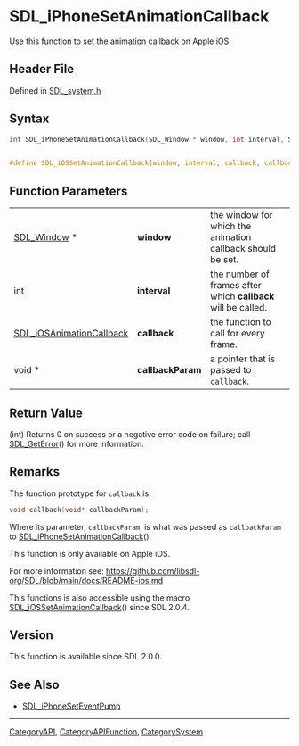 # SDL_iPhoneSetAnimationCallback

Use this function to set the animation callback on Apple iOS.

## Header File

Defined in [SDL_system.h](https://github.com/libsdl-org/SDL/blob/SDL2/include/SDL_system.h)

## Syntax

```c
int SDL_iPhoneSetAnimationCallback(SDL_Window * window, int interval, SDL_iOSAnimationCallback callback, void *callbackParam);


#define SDL_iOSSetAnimationCallback(window, interval, callback, callbackParam) SDL_iPhoneSetAnimationCallback(window, interval, callback, callbackParam)
```

## Function Parameters

|                                                      |                   |                                                               |
| ---------------------------------------------------- | ----------------- | ------------------------------------------------------------- |
| [SDL_Window](SDL_Window) *                           | **window**        | the window for which the animation callback should be set.    |
| int                                                  | **interval**      | the number of frames after which **callback** will be called. |
| [SDL_iOSAnimationCallback](SDL_iOSAnimationCallback) | **callback**      | the function to call for every frame.                         |
| void *                                               | **callbackParam** | a pointer that is passed to `callback`.                       |

## Return Value

(int) Returns 0 on success or a negative error code on failure; call
[SDL_GetError](SDL_GetError)() for more information.

## Remarks

The function prototype for `callback` is:

```c
void callback(void* callbackParam);
```

Where its parameter, `callbackParam`, is what was passed as `callbackParam`
to [SDL_iPhoneSetAnimationCallback](SDL_iPhoneSetAnimationCallback)().

This function is only available on Apple iOS.

For more information see:
https://github.com/libsdl-org/SDL/blob/main/docs/README-ios.md

This functions is also accessible using the macro
[SDL_iOSSetAnimationCallback](SDL_iOSSetAnimationCallback)() since SDL
2.0.4.

## Version

This function is available since SDL 2.0.0.

## See Also

- [SDL_iPhoneSetEventPump](SDL_iPhoneSetEventPump)






----
[CategoryAPI](CategoryAPI), [CategoryAPIFunction](CategoryAPIFunction), [CategorySystem](CategorySystem)

